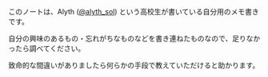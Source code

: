 このノートは、Alyth ([@alyth_sol](https://twitter.com/alyth_sol)) という高校生が書いている自分用のメモ書きです。

自分の興味のあるもの・忘れがちなものなどを書き連ねたものなので、足りなかったら調べてください。

致命的な間違いがありましたら何らかの手段で教えていただけると助かります。
